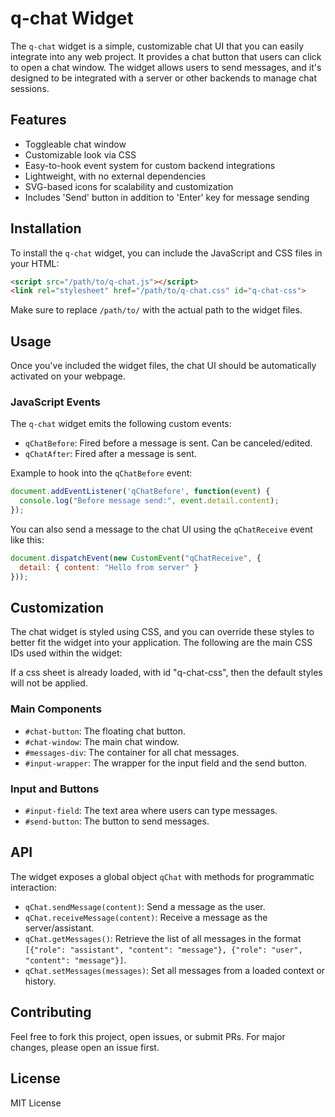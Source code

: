 # q-chat Widget

The `q-chat` widget is a simple, customizable chat UI that you can easily integrate into any web project. It provides a chat button that users can click to open a chat window. The widget allows users to send messages, and it's designed to be integrated with a server or other backends to manage chat sessions.

## Features

- Toggleable chat window
- Customizable look via CSS
- Easy-to-hook event system for custom backend integrations
- Lightweight, with no external dependencies
- SVG-based icons for scalability and customization
- Includes 'Send' button in addition to 'Enter' key for message sending

## Installation

To install the `q-chat` widget, you can include the JavaScript and CSS files in your HTML:

```html
<script src="/path/to/q-chat.js"></script>
<link rel="stylesheet" href="/path/to/q-chat.css" id="q-chat-css">
```

Make sure to replace `/path/to/` with the actual path to the widget files.

## Usage

Once you've included the widget files, the chat UI should be automatically activated on your webpage.

### JavaScript Events

The `q-chat` widget emits the following custom events:

- `qChatBefore`: Fired before a message is sent. Can be canceled/edited.
- `qChatAfter`: Fired after a message is sent.

Example to hook into the `qChatBefore` event:

```javascript
document.addEventListener('qChatBefore', function(event) {
  console.log("Before message send:", event.detail.content);
});
```

You can also send a message to the chat UI using the `qChatReceive` event like this:

```javascript
document.dispatchEvent(new CustomEvent("qChatReceive", {
  detail: { content: "Hello from server" }
}));
```

## Customization

The chat widget is styled using CSS, and you can override these styles to better fit the widget into your application. The following are the main CSS IDs used within the widget:

If a css sheet is already loaded, with id "q-chat-css", then the default styles will not be applied.

### Main Components

- `#chat-button`: The floating chat button.
- `#chat-window`: The main chat window.
- `#messages-div`: The container for all chat messages.
- `#input-wrapper`: The wrapper for the input field and the send button.

### Input and Buttons

- `#input-field`: The text area where users can type messages.
- `#send-button`: The button to send messages.


## API

The widget exposes a global object `qChat` with methods for programmatic interaction:

- `qChat.sendMessage(content)`: Send a message as the user.
- `qChat.receiveMessage(content)`: Receive a message as the server/assistant.
- `qChat.getMessages()`: Retrieve the list of all messages in the format `[{"role": "assistant", "content": "message"}, {"role": "user", "content": "message"}]`.
- `qChat.setMessages(messages)`: Set all messages from a loaded context or history.

## Contributing

Feel free to fork this project, open issues, or submit PRs. For major changes, please open an issue first.

## License

MIT License
